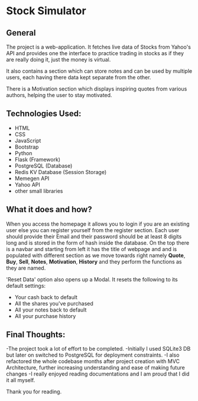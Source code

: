 # Stock Simulator

## General
The project is a web-application. It fetches live data of Stocks from Yahoo's API and provides one the interface to practice trading in stocks as if they are really doing it, just the money is virtual. 

It also contains a section which can store notes and can be used by
multiple users, each having there data kept separate from the other. 

There is a Motivation section which displays inspiring quotes from various authors, helping the user to stay motivated.

## Technologies Used:
- HTML
- CSS
- JavaScript
- Bootstrap
- Python
- Flask (Framework)
- PostgreSQL (Database)
- Redis KV Database (Session Storage)
- Memegen API
- Yahoo API
- other small libraries

## What it does and how?
When you access the homepage it allows you to login if you are an existing user else
you can register yourself from the register section. Each user should provide their
Email and their password should be at least 8 digits long and is stored in the form
of hash inside the database.
On the top there is a navbar and starting from left it has the title of webpage and
and is populated with different section as we move towards right namely **Quote**,
**Buy**, **Sell**, **Notes**, **Motivation**, **History** and they perform the functions as they are named.

'Reset Data' option also opens up a Modal. It resets the following to its default
settings:
- Your cash back to default
- All the shares you've purchased
- All your notes back to default
- All your purchase history

## Final Thoughts:
-The project took a lot of effort to be completed. 
-Initially I used SQLite3 DB but later on switched to PostgreSQL for deployment constraints. 
-I also refactored the whole codebase months after project creation with MVC Architecture, further increasing understanding and ease of making future changes
-I really enjoyed reading documentations and I am proud that I did it all myself. 

Thank you for reading.
